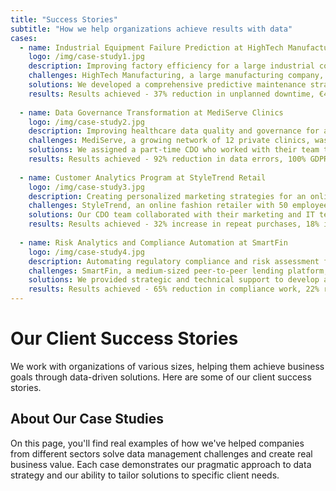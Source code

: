```yaml
---
title: "Success Stories"
subtitle: "How we help organizations achieve results with data"
cases:
  - name: Industrial Equipment Failure Prediction at HighTech Manufacturing
    logo: /img/case-study1.jpg
    description: Improving factory efficiency for a large industrial company using data analytics and predictive modeling.
    challenges: HighTech Manufacturing, a large manufacturing company, was experiencing issues with inefficient equipment maintenance, including unplanned production disruptions, high repair costs, and inadequate equipment uptime. Their maintenance practices were mostly reactive rather than preventive.
    solutions: We developed a comprehensive predictive maintenance strategy, integrated manufacturing data from disparate systems into a centralized data lake, developed predictive maintenance models using machine learning, created real-time dashboards for maintenance teams, and trained in-house staff on data maintenance and model updates.
    results: Results achieved - 37% reduction in unplanned downtime, €420K annual savings, and 15% increase in OEE (Overall Equipment Effectiveness).
  
  - name: Data Governance Transformation at MediServe Clinics
    logo: /img/case-study2.jpg
    description: Improving healthcare data quality and governance for a network of clinics.
    challenges: MediServe, a growing network of 12 private clinics, was experiencing data quality issues impacting patient care and compliance. They lacked a unified view of patients, had inconsistent data entry practices, and were concerned about GDPR compliance.
    solutions: We assigned a part-time CDO who worked with their team to create and implement a comprehensive data governance framework, develop a master data management system for patient records, standardize data collection and entry procedures across clinics, establish privacy-by-design protocols for GDPR compliance, and train staff on data quality best practices.
    results: Results achieved - 92% reduction in data errors, 100% GDPR compliance, and 23% faster reporting.
  
  - name: Customer Analytics Program at StyleTrend Retail
    logo: /img/case-study3.jpg
    description: Creating personalized marketing strategies for an online fashion retailer.
    challenges: StyleTrend, an online fashion retailer with 50 employees, wanted to improve customer retention and increase average order value. They had abundant customer data but lacked the expertise to turn this data into effective marketing actions.
    solutions: Our CDO team collaborated with their marketing and IT teams to create a unified view of customer profiles from disparate data sources, develop a customer segmentation model based on purchasing behavior, implement a personalized recommendation engine translated into automated email campaigns, and build user-friendly dashboards for marketing decision-making.
    results: Results achieved - 32% increase in repeat purchases, 18% increase in average order value, and €280K additional annual revenue.
  
  - name: Risk Analytics and Compliance Automation at SmartFin
    logo: /img/case-study4.jpg
    description: Automating regulatory compliance and risk assessment for financial services.
    challenges: SmartFin, a medium-sized peer-to-peer lending platform, was facing growing regulatory compliance requirements and the need to improve credit risk assessment. Their manual handling of compliance processes was becoming unsustainable, and their credit scoring models weren't sophisticated enough.
    solutions: We provided strategic and technical support to develop an automated compliance monitoring system with comprehensive reporting, enhance credit risk models using advanced machine learning approaches, implement data quality management systems at critical data points, and train their analytics team to support the new models.
    results: Results achieved - 65% reduction in compliance work, 22% reduction in credit losses, and 8% growth in new loan volume.
---
```


# Our Client Success Stories

We work with organizations of various sizes, helping them achieve business goals through data-driven solutions. Here are some of our client success stories.

## About Our Case Studies

On this page, you'll find real examples of how we've helped companies from different sectors
solve data management challenges and create real business value. Each case demonstrates
our pragmatic approach to data strategy and our ability to tailor solutions to specific client needs. 